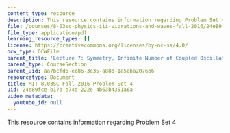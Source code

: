 ```yaml
---
content_type: resource
description: This resource contains information regarding Problem Set 4
file: /courses/8-03sc-physics-iii-vibrations-and-waves-fall-2016/24e89fceb17be74d222e4b63b4351a6a_MIT8_03SCF16_ProblemSet4.pdf
file_type: application/pdf
learning_resource_types: []
license: https://creativecommons.org/licenses/by-nc-sa/4.0/
ocw_type: OCWFile
parent_title: 'Lecture 7: Symmetry, Infinite Number of Coupled Oscillators'
parent_type: CourseSection
parent_uid: aa7bcfd6-ec86-3e35-a88d-1a5eba2076b6
resourcetype: Document
title: MIT 8.03SC Fall 2016 Problem Set 4
uid: 24e89fce-b17b-e74d-222e-4b63b4351a6a
video_metadata:
  youtube_id: null
---
```

This resource contains information regarding Problem Set 4